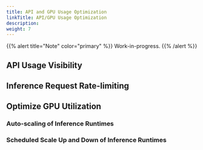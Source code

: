 ```yaml
---
title: API and GPU Usage Optimization
linkTitle: API/GPU Usage Optimization
description:
weight: 7
---
```


{{% alert title="Note" color="primary" %}}
Work-in-progress.
{{% /alert %}}

## API Usage Visibility

## Inference Request Rate-limiting

## Optimize GPU Utilization

### Auto-scaling of Inference Runtimes

### Scheduled Scale Up and Down of Inference Runtimes
